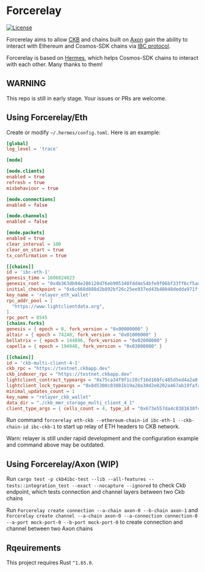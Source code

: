 # Forcerelay

[![License](https://img.shields.io/badge/License-Apache%202.0-blue.svg?logo=apache)](LICENSE)

Forcerelay aims to allow [CKB](https://github.com/nervosnetwork/ckb)
and chains built on [Axon](https://github.com/axonweb3/axon) gain the ability to
interact with Ethereum and Cosmos-SDK chains via [IBC protocol](https://github.com/cosmos/ibc).

Forcerelay is based on [Hermes](https://github.com/informalsystems/hermes), which helps Cosmos-SDK chains to interact with each other. Many thanks to them!

## **WARNING**

This repo is still in early stage. Your issues or PRs are welcome.

## Using Forcerelay/Eth

Create or modify `~/.hermes/config.toml`. Here is an example:

```toml
[global]
log_level = 'trace'

[mode]

[mode.clients]
enabled = true
refresh = true
misbehaviour = true

[mode.connections]
enabled = false

[mode.channels]
enabled = false

[mode.packets]
enabled = true
clear_interval = 100
clear_on_start = true
tx_confirmation = true

[[chains]]
id = 'ibc-eth-1'
genesis_time = 1606824023
genesis_root = "0x4b363db94e286120d76eb905340fdd4e54bfe9f06bf33ff6cf5ad27f511bfe95"
initial_checkpoint = "0x6c668d888d2b892bf26c25ee937ed43b48048dedda971ff33ebaaae7b2bd3890"
key_name = 'relayer_eth_wallet'
rpc_addr_pool = [
  "https://www.lightclientdata.org",
]
rpc_port = 8545
[chains.forks]
genesis = { epoch = 0, fork_version = "0x00000000" }
altair = { epoch = 74240, fork_version = "0x01000000" }
bellatrix = { epoch = 144896, fork_version = "0x02000000" }
capella = { epoch = 194048, fork_version = "0x03000000" }

[[chains]]
id = 'ckb-multi-client-4-1'
ckb_rpc = "https://testnet.ckbapp.dev"
ckb_indexer_rpc = "https://testnet.ckbapp.dev"
lightclient_contract_typeargs = "0x75ca34f9f1c28cf16d160fc485d5ed4a2a8f34424ec5854a7579ca82e72b7671"
lightclient_lock_typeargs = "0x8d5300c03081b19a28a30d2e8202a467ab19fafa5285c86896db035e783186d5"
minimal_updates_count = 1
key_name = "relayer_ckb_wallet"
data_dir = "./ckb_mmr_storage_multi_client_4_1"
client_type_args = { cells_count = 4, type_id = "0x673e557da4c8381638fc808956aa27e384cf66d9a63899a6e4e932c2395f7a40" }
```

Run command `forcerelay eth-ckb --ethereum-chain-id ibc-eth-1 --ckb-chain-id ibc-ckb-1` to start up relay of ETH headers to CKB network.

Warn: relayer is still under rapid development and the configuration example and command above may be outdated.

## Using Forcerelay/Axon (WIP)

Run `cargo test -p ckb4ibc-test --lib --all-features -- tests::integration_test --exact --nocapture --ignored` to check Ckb endpoint, which tests connection and channel layers between two Ckb chains

Run `Forcerelay create connection --a-chain axon-0 --b-chain axon-1` and `Forcerelay create channel --a-chain axon-0 --a-connection connection-0 --a-port mock-port-0 --b-port mock-port-0` to create connection and channel between two Axon chains

## Rqeuirements

This project requires Rust `^1.65.0`.